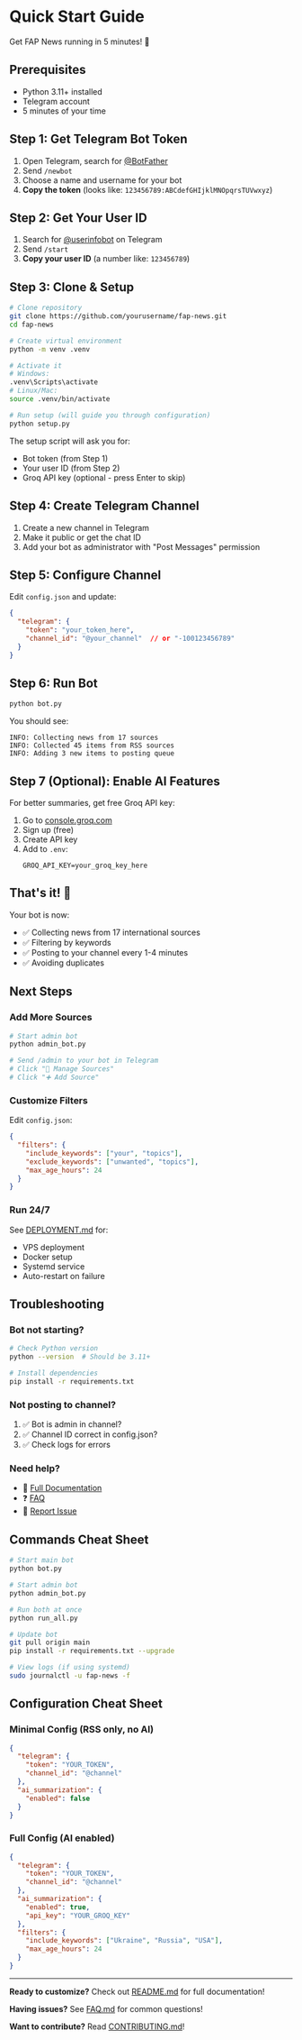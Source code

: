 # Quick Start Guide

Get FAP News running in 5 minutes! 🚀

## Prerequisites

- Python 3.11+ installed
- Telegram account
- 5 minutes of your time

## Step 1: Get Telegram Bot Token

1. Open Telegram, search for [@BotFather](https://t.me/botfather)
2. Send `/newbot`
3. Choose a name and username for your bot
4. **Copy the token** (looks like: `123456789:ABCdefGHIjklMNOpqrsTUVwxyz`)

## Step 2: Get Your User ID

1. Search for [@userinfobot](https://t.me/userinfobot) on Telegram
2. Send `/start`
3. **Copy your user ID** (a number like: `123456789`)

## Step 3: Clone & Setup

```bash
# Clone repository
git clone https://github.com/yourusername/fap-news.git
cd fap-news

# Create virtual environment
python -m venv .venv

# Activate it
# Windows:
.venv\Scripts\activate
# Linux/Mac:
source .venv/bin/activate

# Run setup (will guide you through configuration)
python setup.py
```

The setup script will ask you for:
- Bot token (from Step 1)
- Your user ID (from Step 2)
- Groq API key (optional - press Enter to skip)

## Step 4: Create Telegram Channel

1. Create a new channel in Telegram
2. Make it public or get the chat ID
3. Add your bot as administrator with "Post Messages" permission

## Step 5: Configure Channel

Edit `config.json` and update:

```json
{
  "telegram": {
    "token": "your_token_here",
    "channel_id": "@your_channel"  // or "-100123456789"
  }
}
```

## Step 6: Run Bot

```bash
python bot.py
```

You should see:
```
INFO: Collecting news from 17 sources
INFO: Collected 45 items from RSS sources
INFO: Adding 3 new items to posting queue
```

## Step 7 (Optional): Enable AI Features

For better summaries, get free Groq API key:

1. Go to [console.groq.com](https://console.groq.com/)
2. Sign up (free)
3. Create API key
4. Add to `.env`:
   ```
   GROQ_API_KEY=your_groq_key_here
   ```

## That's it! 🎉

Your bot is now:
- ✅ Collecting news from 17 international sources
- ✅ Filtering by keywords
- ✅ Posting to your channel every 1-4 minutes
- ✅ Avoiding duplicates

## Next Steps

### Add More Sources

```bash
# Start admin bot
python admin_bot.py

# Send /admin to your bot in Telegram
# Click "📰 Manage Sources"
# Click "➕ Add Source"
```

### Customize Filters

Edit `config.json`:

```json
{
  "filters": {
    "include_keywords": ["your", "topics"],
    "exclude_keywords": ["unwanted", "topics"],
    "max_age_hours": 24
  }
}
```

### Run 24/7

See [DEPLOYMENT.md](DEPLOYMENT.md) for:
- VPS deployment
- Docker setup
- Systemd service
- Auto-restart on failure

## Troubleshooting

### Bot not starting?
```bash
# Check Python version
python --version  # Should be 3.11+

# Install dependencies
pip install -r requirements.txt
```

### Not posting to channel?
1. ✅ Bot is admin in channel?
2. ✅ Channel ID correct in config.json?
3. ✅ Check logs for errors

### Need help?
- 📖 [Full Documentation](README.md)
- ❓ [FAQ](FAQ.md)
- 🐛 [Report Issue](https://github.com/yourusername/fap-news/issues)

## Commands Cheat Sheet

```bash
# Start main bot
python bot.py

# Start admin bot
python admin_bot.py

# Run both at once
python run_all.py

# Update bot
git pull origin main
pip install -r requirements.txt --upgrade

# View logs (if using systemd)
sudo journalctl -u fap-news -f
```

## Configuration Cheat Sheet

### Minimal Config (RSS only, no AI)

```json
{
  "telegram": {
    "token": "YOUR_TOKEN",
    "channel_id": "@channel"
  },
  "ai_summarization": {
    "enabled": false
  }
}
```

### Full Config (AI enabled)

```json
{
  "telegram": {
    "token": "YOUR_TOKEN",
    "channel_id": "@channel"
  },
  "ai_summarization": {
    "enabled": true,
    "api_key": "YOUR_GROQ_KEY"
  },
  "filters": {
    "include_keywords": ["Ukraine", "Russia", "USA"],
    "max_age_hours": 24
  }
}
```

---

**Ready to customize?** Check out [README.md](README.md) for full documentation!

**Having issues?** See [FAQ.md](FAQ.md) for common questions!

**Want to contribute?** Read [CONTRIBUTING.md](CONTRIBUTING.md)!
